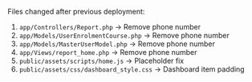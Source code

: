 Files changed after previous deployment:

1. `app/Controllers/Report.php`                                         ->      Remove phone number
1. `app/Models/UserEnrolmentCourse.php`                                 ->      Remove phone number
1. `app/Models/MasterUserModel.php`                                     ->      Remove phone number
1. `app/Views/report_home.php`                                          ->      Remove phone number
1. `public/assets/scripts/home.js`                                      ->      Placeholder fix
1. `public/assets/css/dashboard_style.css`                              ->      Dashboard item padding










